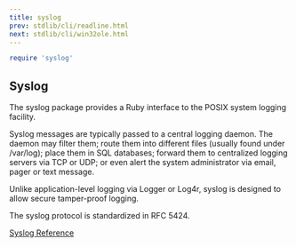 ```yaml
---
title: syslog
prev: stdlib/cli/readline.html
next: stdlib/cli/win32ole.html
---
```



```ruby
require 'syslog'
```

## Syslog[](#syslog)

The syslog package provides a Ruby interface to the POSIX system logging
facility.

Syslog messages are typically passed to a central logging daemon. The
daemon may filter them; route them into different files (usually found
under /var/log); place them in SQL databases; forward them to
centralized logging servers via TCP or UDP; or even alert the system
administrator via email, pager or text message.

Unlike application-level logging via Logger or Log4r, syslog is designed
to allow secure tamper-proof logging.

The syslog protocol is standardized in RFC 5424.

<a
href='https://ruby-doc.org/stdlib-2.7.0/libdoc/syslog/rdoc/Syslog.html'
class='ruby-doc remote' target='_blank'>Syslog Reference</a>


